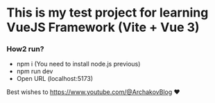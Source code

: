 # This is my test project for learning VueJS Framework (Vite + Vue 3)

### How2 run? 
- npm i (You need to install node.js previous)
- npm run dev
- Open URL (localhost:5173)

Best wishes to https://www.youtube.com/@ArchakovBlog ❤️
